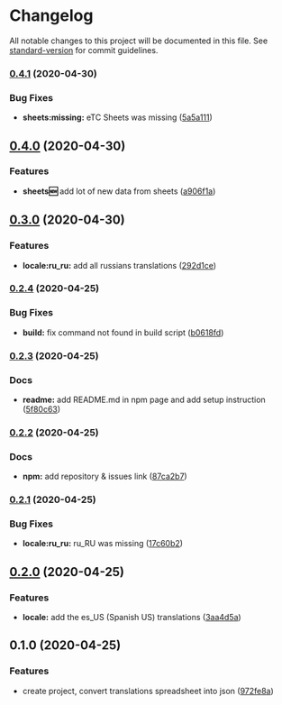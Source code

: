 # Changelog

All notable changes to this project will be documented in this file. See [standard-version](https://github.com/conventional-changelog/standard-version) for commit guidelines.

### [0.4.1](https://github.com/Stun3R/acnh-translations-sheet-to-json/compare/v0.4.0...v0.4.1) (2020-04-30)


### Bug Fixes

* **sheets:missing:** eTC Sheets was missing ([5a5a111](https://github.com/Stun3R/acnh-translations-sheet-to-json/commit/5a5a1117052e13c04b5a5367fab378ef9ae15bdc))

## [0.4.0](https://github.com/Stun3R/acnh-translations-sheet-to-json/compare/v0.3.0...v0.4.0) (2020-04-30)


### Features

* **sheets:new:** add lot of new data from sheets ([a906f1a](https://github.com/Stun3R/acnh-translations-sheet-to-json/commit/a906f1a1fc9baf7589050d630c4fc85253243b33))

## [0.3.0](https://github.com/Stun3R/acnh-translations-sheet-to-json/compare/v0.2.4...v0.3.0) (2020-04-30)


### Features

* **locale:ru_ru:** add all russians translations ([292d1ce](https://github.com/Stun3R/acnh-translations-sheet-to-json/commit/292d1ced93983c2f3354c1555e4427b1f7aa40c7))

### [0.2.4](https://github.com/Stun3R/acnh-translations-sheet-to-json/compare/v0.2.3...v0.2.4) (2020-04-25)


### Bug Fixes

* **build:** fix command not found in build script ([b0618fd](https://github.com/Stun3R/acnh-translations-sheet-to-json/commit/b0618fdaba0201002368827e7112cf1a738a71b8))

### [0.2.3](https://github.com/Stun3R/acnh-translations-sheet-to-json/compare/v0.2.2...v0.2.3) (2020-04-25)


### Docs

* **readme:** add README.md in npm page and add setup instruction ([5f80c63](https://github.com/Stun3R/acnh-translations-sheet-to-json/commit/5f80c63c95527b263c97beda4e6d558b90c1e081))

### [0.2.2](https://github.com/Stun3R/acnh-translations-sheet-to-json/compare/v0.2.1...v0.2.2) (2020-04-25)


### Docs

* **npm:** add repository & issues link ([87ca2b7](https://github.com/Stun3R/acnh-translations-sheet-to-json/commit/87ca2b74ac07fa763ff402eee6d82f6205cf1cb7))

### [0.2.1](https://github.com/Stun3R/acnh-translations-sheet-to-json/compare/v0.2.0...v0.2.1) (2020-04-25)


### Bug Fixes

* **locale:ru_ru:** ru_RU was missing ([17c60b2](https://github.com/Stun3R/acnh-translations-sheet-to-json/commit/17c60b234fb45544456862de29865550dd5f7e30))

## [0.2.0](https://github.com/Stun3R/acnh-translations-sheet-to-json/compare/v0.1.0...v0.2.0) (2020-04-25)


### Features

* **locale:** add the es_US (Spanish US) translations ([3aa4d5a](https://github.com/Stun3R/acnh-translations-sheet-to-json/commit/3aa4d5aea6e4254c0862ce9f00e20fb4ed84fe9c))

## 0.1.0 (2020-04-25)


### Features

* create project, convert translations spreadsheet into json ([972fe8a](https://github.com/Stun3R/acnh-translations-sheet-to-json/commit/972fe8a646aac9a7ea575f0d30aea888ae73df68))
